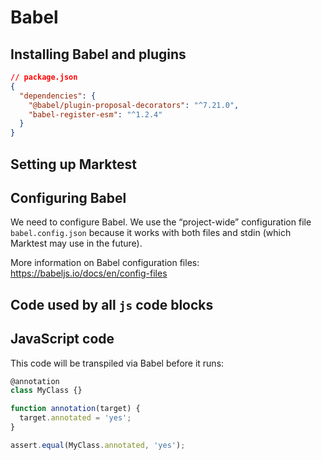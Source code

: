 # Babel

## Installing Babel and plugins

<!--marktest skip-->
```json
// package.json
{
  "dependencies": {
    "@babel/plugin-proposal-decorators": "^7.21.0",
    "babel-register-esm": "^1.2.4"
  }
}
```

## Setting up Marktest

<!--marktest config:
{
  "lang": {
    "js": {
      "defaultFileName": "main.mjs",
      "commands": [
        ["node", "--loader=babel-register-esm", "--disable-warning=ExperimentalWarning", "$FILE_NAME"],
      ],
      // https://github.com/giltayar/babel-register-esm
    },
  },
}
-->

## Configuring Babel

We need to configure Babel. We use the “project-wide” configuration file `babel.config.json` because it works with both files and stdin (which Marktest may use in the future).

More information on Babel configuration files: https://babeljs.io/docs/en/config-files

<!--marktest write="babel.config.json" lang="[neverRun]" neverSkip body:
{
  "plugins": [
    ["@babel/plugin-proposal-decorators", {"version": "2022-03"}]
  ]
}
-->

## Code used by all `js` code blocks

<!--marktest each="js" before:
import assert from 'node:assert/strict';
-->

## JavaScript code

This code will be transpiled via Babel before it runs:

```js
@annotation
class MyClass {}

function annotation(target) {
  target.annotated = 'yes';
}

assert.equal(MyClass.annotated, 'yes');
```
